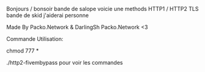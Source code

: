 Bonjours / bonsoir bande de salope voicie une methods HTTP1 / HTTP2 TLS
bande de skid j'aiderai personne 


Made By Packo.Network & DarlingSh Packo.Network <3


Commande Utilisation:

chmod 777 *

./http2-fivembypass pour voir les commandes

